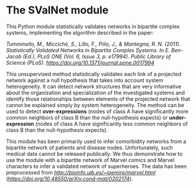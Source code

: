 # The SValNet module

This Python module statistically validates networks in bipartite complex systems, implementing the algorithm described in the paper:

*Tumminello, M., Miccichè, S., Lillo, F., Piilo, J., & Mantegna, R. N. (2011). Statistically Validated Networks in Bipartite Complex Systems. In E. Ben-Jacob (Ed.), PLoS ONE (Vol. 6, Issue 3, p. e17994). Public Library of Science (PLoS). https://doi.org/10.1371/journal.pone.0017994*

This unsupervised method statistically validates each link of a projected network against a null hypothesis that takes into account system heterogeneity. It can detect network structures that are very informative about the organization and specialization of the investigated systems and identify those relationships between elements of the projected network that cannot be explained simply by system heterogeneity. The method can be used to detect **over-expressions** (nodes of class A have significantly more common neighbors of class B than the null-hypothesis expects) or **under-expression** (nodes of class A have significantly less common neighbors of class B than the null-hypothesis expects).


This module has been primarily used to infer comorbidity networks from a bipartite network of patients and disease nodes. Unfortunately, such medical data cannot be released publically. We thus demonstrate how to use the module with a bipartite network of Marvel comics and Marvel characters to infer a validated network of superheroes. The data has been preprocessed from *http://bioinfo.uib.es/~joemiro/marvel.html* (*https://doi.org/10.48550/arXiv.cond-mat/0202174*).
